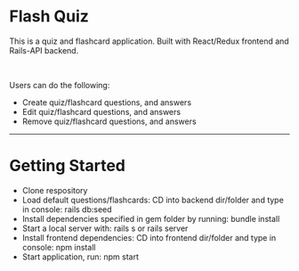 # Flash Quiz
<p>This is a quiz and flashcard application. Built with React/Redux frontend and Rails-API backend.</p>
<br>
<p>Users can do the following:</p>
<ul>
  <li>Create quiz/flashcard questions, and answers</li>
  <li>Edit quiz/flashcard questions, and answers</li>
  <li>Remove quiz/flashcard questions, and answers</li>
</ul>
<hr>

# Getting Started
<ul>
  <li>Clone respository</li>
  <li>Load default questions/flashcards: CD into backend dir/folder and type in console: rails db:seed</li>
  <li>Install dependencies specified in gem folder by running: bundle install</li>
  <li>Start a local server with: rails s or rails server</li>
  <li>Install frontend dependencies: CD into frontend dir/folder and type in console: npm install</li>
  <li>Start application, run: npm start</li>
  
